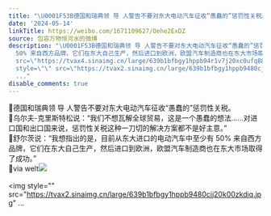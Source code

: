 ```yaml
---
title: "\U0001F53B德国和瑞典领 导 人警告不要对东大电动汽车征收“愚蠢的”惩罚性关税。\U0001F53B乌尔夫-克里斯特松说：“我们不想瓦解全球贸易，这是一个愚蠢的想法......对进口..."
date: '2024-05-14'
linkTitle: https://weibo.com/1671109627/Oehe2ExDZ
source: 包容万物恒河水的微博
description: "\U0001F53B德国和瑞典领 导 人警告不要对东大电动汽车征收“愚蠢的”惩罚性关税。<br>\U0001F53B乌尔夫-克里斯特松说：“我们不想瓦解全球贸易，这是一个愚蠢的想法......对进口国和出口国来说，惩罚性关税这种一刀切的解决方案都不是好主意。”<br>\U0001F53B舒尔茨说：“我想指出的是，目前从东大进口的电动汽车中至少有
  50% 来自西方品牌，它们在东大自己生产，然后进口到欧洲，欧盟汽车制造商也在东大市场取得了成功。”<br>\U0001F53Bvia welt<img style=\"\"
  src=\"https://tvax4.sinaimg.cn/large/639b1bfbgy1hppb94r1v7j20xc0ufq88.jpg\" referrerpolicy=\"no-referrer\"><br><br><img
  style=\"\" src=\"https://tvax2.sinaimg.cn/large/639b1bfbgy1hppb9480cjj20k00zkdiq.jpg\"
  ..."
disable_comments: true
---
```

🔻德国和瑞典领 导 人警告不要对东大电动汽车征收“愚蠢的”惩罚性关税。<br>🔻乌尔夫-克里斯特松说：“我们不想瓦解全球贸易，这是一个愚蠢的想法......对进口国和出口国来说，惩罚性关税这种一刀切的解决方案都不是好主意。”<br>🔻舒尔茨说：“我想指出的是，目前从东大进口的电动汽车中至少有 50% 来自西方品牌，它们在东大自己生产，然后进口到欧洲，欧盟汽车制造商也在东大市场取得了成功。”<br>🔻via welt<img style="" src="https://tvax4.sinaimg.cn/large/639b1bfbgy1hppb94r1v7j20xc0ufq88.jpg" referrerpolicy="no-referrer"><br><br><img style="" src="https://tvax2.sinaimg.cn/large/639b1bfbgy1hppb9480cjj20k00zkdiq.jpg" ...